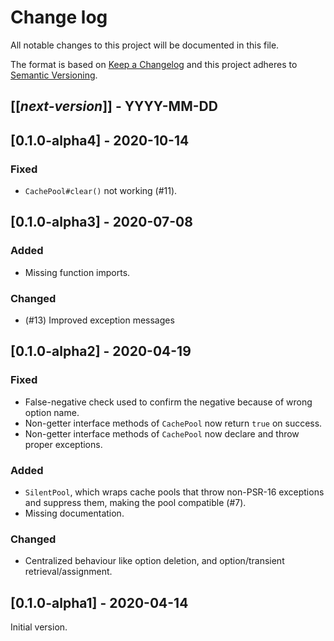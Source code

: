 # Change log
All notable changes to this project will be documented in this file.

The format is based on [Keep a Changelog](http://keepachangelog.com/)
and this project adheres to [Semantic Versioning](http://semver.org/).

## [[*next-version*]] - YYYY-MM-DD

## [0.1.0-alpha4] - 2020-10-14
### Fixed
- `CachePool#clear()` not working (#11).

## [0.1.0-alpha3] - 2020-07-08
### Added
- Missing function imports.

### Changed
- (#13) Improved exception messages

## [0.1.0-alpha2] - 2020-04-19
### Fixed
- False-negative check used to confirm the negative because of wrong option name.
- Non-getter interface methods of `CachePool` now return `true` on success.
- Non-getter interface methods of `CachePool` now declare and throw proper exceptions.

### Added
- `SilentPool`, which wraps cache pools that throw non-PSR-16 exceptions and suppress them, making the pool compatible (#7).
- Missing documentation.

### Changed
- Centralized behaviour like option deletion, and option/transient retrieval/assignment.

## [0.1.0-alpha1] - 2020-04-14
Initial version.
